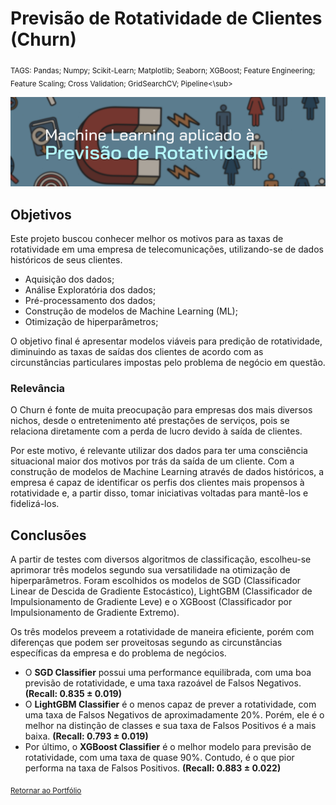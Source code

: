 # Previsão de Rotatividade de Clientes (Churn)

<sub>TAGS: Pandas; Numpy; Scikit-Learn; Matplotlib; Seaborn; XGBoost; Feature Engineering; Feature Scaling; Cross Validation; GridSearchCV; Pipeline<\sub>

<p align="center">
  <img src="capa_p4.png" >
</p>

## Objetivos

Este projeto buscou conhecer melhor os motivos para as taxas de rotatividade em uma empresa de telecomunicações, utilizando-se de dados históricos de seus clientes.

- Aquisição dos dados;
- Análise Exploratória dos dados;
- Pré-processamento dos dados;
- Construção de modelos de Machine Learning (ML);
- Otimização de hiperparâmetros;

O objetivo final é apresentar modelos viáveis para predição de rotatividade, diminuindo as taxas de saídas dos clientes de acordo com as circunstâncias particulares impostas pelo problema de negócio em questão.

### Relevância

O Churn é fonte de muita preocupação para empresas dos mais diversos nichos, desde o entretenimento até prestações de serviços, pois se relaciona diretamente com a perda de lucro devido à saída de clientes.

Por este motivo, é relevante utilizar dos dados para ter uma consciência situacional maior dos motivos por trás da saída de um cliente. Com a construção de modelos de Machine Learning através de dados históricos, a empresa é capaz de identificar os perfis dos clientes mais propensos à rotatividade e, a partir disso, tomar iniciativas voltadas para mantê-los e fidelizá-los.

## Conclusões

A partir de testes com diversos algoritmos de classificação, escolheu-se aprimorar três modelos segundo sua versatilidade na otimização de hiperparâmetros. Foram escolhidos os modelos de SGD (Classificador Linear de Descida de Gradiente Estocástico), LightGBM (Classificador de Impulsionamento de Gradiente Leve) e o XGBoost (Classificador por Impulsionamento de Gradiente Extremo).

Os três modelos preveem a rotatividade de maneira eficiente, porém com diferenças que podem ser proveitosas segundo as circunstâncias específicas da empresa e do problema de negócios. 

- O **SGD Classifier** possui uma performance equilibrada, com uma boa previsão de rotatividade, e uma taxa razoável de Falsos Negativos. **(Recall:  0.835 ± 0.019)**
- O **LightGBM Classifier** é o menos capaz de prever a rotatividade, com uma taxa de Falsos Negativos de aproximadamente 20%. Porém, ele é o melhor na distinção de classes e sua taxa de Falsos Positivos é a mais baixa. **(Recall:  0.793 ± 0.019)**
- Por último, o **XGBoost Classifier** é o melhor modelo para previsão de rotatividade, com uma taxa de quase 90%. Contudo, é o que pior performa na taxa de Falsos Positivos. **(Recall:  0.883 ± 0.022)**

<sub>[Retornar ao Portfólio](https://github.com/gabrielrflopes/Data-Science-Portfolio/tree/main)
